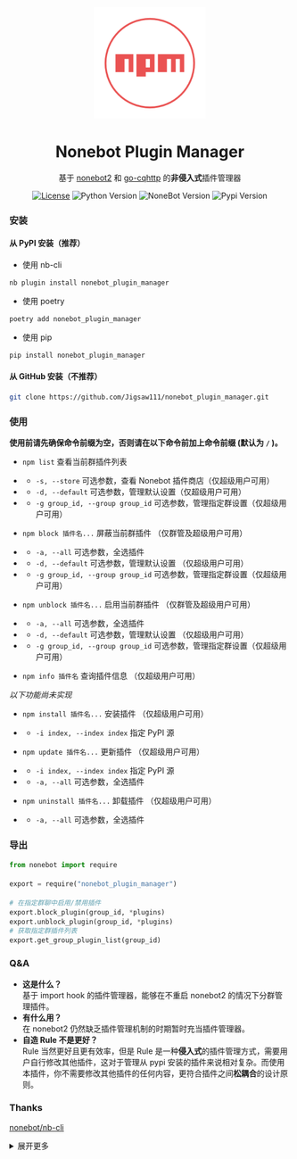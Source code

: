 <div align="center">
	<img width="200" src="docs/logo.png" alt="logo"></br>

# Nonebot Plugin Manager

基于 [nonebot2](https://github.com/nonebot/nonebot2) 和 [go-cqhttp](https://github.com/Mrs4s/go-cqhttp) 的**非侵入式**插件管理器

[![License](https://img.shields.io/github/license/Jigsaw111/nonebot_plugin_manager)](LICENSE)
![Python Version](https://img.shields.io/badge/python-3.7.3+-blue.svg)
![NoneBot Version](https://img.shields.io/badge/nonebot-2.0.0a11+-red.svg)
![Pypi Version](https://img.shields.io/pypi/v/nonebot-plugin-manager.svg)

</div>

### 安装

#### 从 PyPI 安装（推荐）

- 使用 nb-cli  

```bash
nb plugin install nonebot_plugin_manager
```

- 使用 poetry

```bash
poetry add nonebot_plugin_manager
```

- 使用 pip

```bash
pip install nonebot_plugin_manager
```

#### 从 GitHub 安装（不推荐）

```bash
git clone https://github.com/Jigsaw111/nonebot_plugin_manager.git
```

### 使用

**使用前请先确保命令前缀为空，否则请在以下命令前加上命令前缀 (默认为 `/` )。**

- `npm list` 查看当前群插件列表
- - `-s, --store` 可选参数，查看 Nonebot 插件商店（仅超级用户可用）
- - `-d, --default` 可选参数，管理默认设置（仅超级用户可用）
- - `-g group_id, --group group_id` 可选参数，管理指定群设置（仅超级用户可用）

- `npm block 插件名...` 屏蔽当前群插件 （仅群管及超级用户可用）
- - `-a, --all` 可选参数，全选插件
- - `-d, --default` 可选参数，管理默认设置 （仅超级用户可用）
- - `-g group_id, --group group_id` 可选参数，管理指定群设置（仅超级用户可用）

- `npm unblock 插件名...` 启用当前群插件 （仅群管及超级用户可用）
- - `-a, --all` 可选参数，全选插件
- - `-d, --default` 可选参数，管理默认设置 （仅超级用户可用）
- - `-g group_id, --group group_id` 可选参数，管理指定群设置（仅超级用户可用）

- `npm info 插件名` 查询插件信息 （仅超级用户可用）

*以下功能尚未实现*

- `npm install 插件名...` 安装插件 （仅超级用户可用）
- - `-i index, --index index` 指定 PyPI 源

- `npm update 插件名...` 更新插件 （仅超级用户可用）
- - `-i index, --index index` 指定 PyPI 源
- - `-a, --all` 可选参数，全选插件

- `npm uninstall 插件名...` 卸载插件 （仅超级用户可用）
- - `-a, --all` 可选参数，全选插件

### 导出

```python
from nonebot import require

export = require("nonebot_plugin_manager")

# 在指定群聊中启用/禁用插件
export.block_plugin(group_id, *plugins)
export.unblock_plugin(group_id, *plugins)
# 获取指定群插件列表
export.get_group_plugin_list(group_id)
```

### Q&A

- **这是什么？**  
  基于 import hook 的插件管理器，能够在不重启 nonebot2 的情况下分群管理插件。
- **有什么用？**  
  在 nonebot2 仍然缺乏插件管理机制的时期暂时充当插件管理器。
- **自造 Rule 不是更好？**  
  Rule 当然更好且更有效率，但是 Rule 是一种**侵入式**的插件管理方式，需要用户自行修改其他插件，这对于管理从 pypi 安装的插件来说相对复杂。而使用本插件，你不需要修改其他插件的任何内容，更符合插件之间**松耦合**的设计原则。

### Thanks

[nonebot/nb-cli](https://github.com/nonebot/nb-cli)


<details>
<summary>展开更多</summary>

### 原理

使用 `run_preprocessor` 装饰器，在 Matcher 运行之前检测其所属的 Plugin 判断是否打断。

事实上 Nonebot 还是加载了插件，所以只能算是**屏蔽**而非**卸载**。

*以下功能尚未实现*

当然，你也可以使用 `npm uninstall` 命令来真正卸载插件，但我不建议你这样做，因为该命令将会重启 Nonebot 。

### TO DO

- [x] 分群插件管理
- [ ] 安装卸载插件

### Bug

- [ ] 无法停用 Matcher 以外的机器人行为（如 APSchedule ）  
      **解决方法：** 暂无
- [x] 任何人都可以屏蔽/启用插件
- [ ] 如果加载了内置插件将会导致错误  
      **解决方法：** 问低调佬

### Changelog

- 210415，不再将没有 Matcher 的插件添加到插件列表。
- 210403，分离默认设置与私聊设置，默认设置的键值改为 `default`。
- 210402，修复 nonebot 2.0.0a13 更新导致的 bug。
- 210331，添加 logo。
- 210330，修复禁用/启用颠倒的 bug。
- 210329，修复 block/unblock 指令中的 -a 参数无效的 bug，修复文档中导出部分的错误。
- 210320，新增 `get_group_plugin_list` 的 export 用于获取群插件列表。
- 210317，调整项目结构，将绝大多数数据处理操作移至 data，handle 只负责调用；修改 export，不再对其他插件暴露底层接口。
- 210314，修复 `npm list`  的 --group 参数不起作用的 bug，实现查询插件信息。
- 210313，实现爬取插件商店列表，实现 -h 参数，新增 export 导出给其他插件。
- 210312，重构 0.3.0，`setting.json` 重命名为 `plugin_list.json`，结构改为 `plugin:{group_id:true,group_id:false}`。
- 210310，0.3.0 完工，将__init__.py分离成 setting,command,nb 三个文件。
- 210310，0.2.0 完工，命令格式改为 shelllike，使用 `setting.json` 作为配置文件，基本结构为 `group_id:{plugin:true,plugin:false}` 。
- 210307，0.1.0 完工，上架插件商店。确定了通过 `run_preprocessor` 屏蔽 Matcher 的基本原理，使用 `block_list` 作为全局设置（即只屏蔽 block_list 中的插件）

</details>

